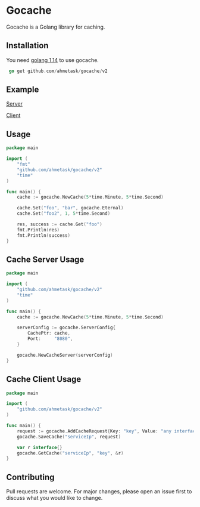 # Gocache

Gocache is a Golang library for caching.

## Installation

You need [golang 1.14](https://golang.org/dl/) to use gocache.


```go
 go get github.com/ahmetask/gocache/v2
```
## Example 
[Server](https://github.com/ahmetask/gocache-server-example)

[Client](https://github.com/ahmetask/gocache-client-example)

## Usage

```go
package main

import (
	"fmt"
	"github.com/ahmetask/gocache/v2"
	"time"
)

func main() {
	cache := gocache.NewCache(5*time.Minute, 5*time.Second)

	cache.Set("foo", "bar", gocache.Eternal)
	cache.Set("foo2", 1, 5*time.Second)

	res, success := cache.Get("foo")
	fmt.Println(res)
	fmt.Println(success)
}


```

## Cache Server Usage
```go
package main

import (
	"github.com/ahmetask/gocache/v2"
	"time"
)

func main() {
	cache := gocache.NewCache(5*time.Minute, 5*time.Second)

	serverConfig := gocache.ServerConfig{
		CachePtr: cache,
		Port:     "8080",
	}

	gocache.NewCacheServer(serverConfig)
}

```

## Cache Client Usage
```go
package main

import (
	"github.com/ahmetask/gocache/v2"
)

func main() {
	request := gocache.AddCacheRequest{Key: "key", Value: "any interface", Life: 4}
	gocache.SaveCache("serviceIp", request)

	var r interface{}
	gocache.GetCache("serviceIp", "key", &r)
}


```

## Contributing
Pull requests are welcome. For major changes, please open an issue first to discuss what you would like to change.
